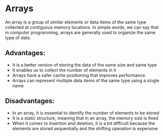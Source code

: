 
# Arrays

An array is a group of similar elements or data items of the same type collected at contiguous memory locations. In simple words, we can say that in computer programming, arrays are generally used to organize the same type of data.


## Advantages:
- It is a better version of storing the data of the same size and same type
- It enables us to collect the number of elements in it
- Arrays have a safer cache positioning that improves performance
- Arrays can represent multiple data items of the same type using a single name

## Disadvantages:
- In an array, it is essential to identify the number of elements to be stored
- It is a static structure, meaning that in an array, the memory size is fixed
- When it comes to insertion and deletion, it is a bit difficult because the elements are stored sequentially and the shifting operation is expensive